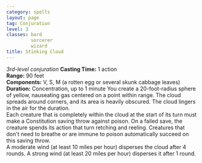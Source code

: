 ```yaml
---
category: spells
layout: page
tag: Conjuration
level: 3
classes: bard
         sorcerer
         wizard
title: Stinking Cloud 
---
```

_3rd-level conjuration_ 
**Casting Time:** 1 action    
**Range:** 90 feet    
**Components:** V, S, M (a rotten egg or several skunk cabbage leaves)    
**Duration:** Concentration, up to 1 minute 
You create a 20-foot-radius sphere of yellow, nauseating gas centered on a point within range. The cloud spreads around corners, and its area is heavily obscured. The cloud lingers in the air for the duration.    
Each creature that is completely within the cloud at the start of its turn must make a Constitution saving throw against poison. On a failed save, the creature spends its action that turn retching and reeling. Creatures that don't need to breathe or are immune to poison automatically succeed on this saving throw.    
A moderate wind (at least 10 miles per hour) disperses the cloud after 4 rounds. A strong wind (at least 20 miles per hour) disperses it after 1 round. 
